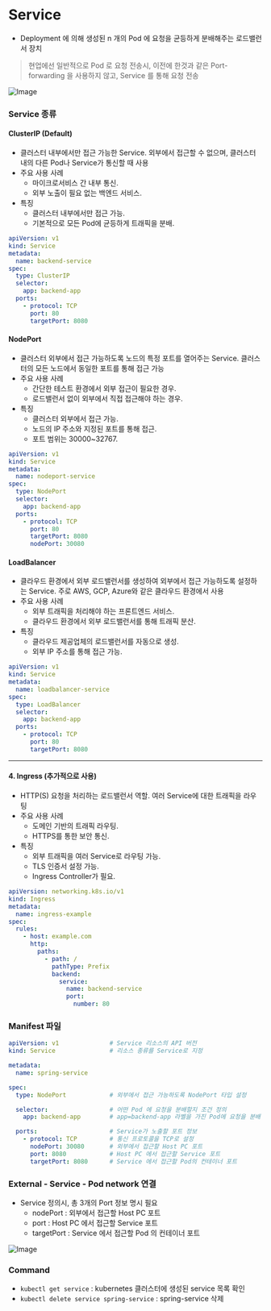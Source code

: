 # Service
* Deployment 에 의해 생성된 n 개의 Pod 에 요청을 균등하게 분배해주는 로드밸런서 장치
> 현업에선 일반적으로 Pod 로 요청 전송시, 이전에 한것과 같은 Port-forwarding 을 사용하지 않고, Service 를 통해 요청 전송

![Image](https://github.com/user-attachments/assets/de6077d7-0a33-4a77-94df-cd862c208664)


### Service 종류
#### ClusterIP (Default)
- 클러스터 내부에서만 접근 가능한 Service. 외부에서 접근할 수 없으며, 클러스터 내의 다른 Pod나 Service가 통신할 때 사용
- 주요 사용 사례
    - 마이크로서비스 간 내부 통신.
    - 외부 노출이 필요 없는 백엔드 서비스.
- 특징
    - 클러스터 내부에서만 접근 가능.
    - 기본적으로 모든 Pod에 균등하게 트래픽을 분배.

```yaml
apiVersion: v1
kind: Service
metadata:
  name: backend-service
spec:
  type: ClusterIP
  selector:
    app: backend-app
  ports:
    - protocol: TCP
      port: 80
      targetPort: 8080
```

#### NodePort
- 클러스터 외부에서 접근 가능하도록 노드의 특정 포트를 열어주는 Service. 클러스터의 모든 노드에서 동일한 포트를 통해 접근 가능
- 주요 사용 사례
    - 간단한 테스트 환경에서 외부 접근이 필요한 경우.
    - 로드밸런서 없이 외부에서 직접 접근해야 하는 경우.
- 특징
    - 클러스터 외부에서 접근 가능.
    - 노드의 IP 주소와 지정된 포트를 통해 접근.
    - 포트 범위는 30000~32767.

```yaml
apiVersion: v1
kind: Service
metadata:
  name: nodeport-service
spec:
  type: NodePort
  selector:
    app: backend-app
  ports:
    - protocol: TCP
      port: 80
      targetPort: 8080
      nodePort: 30080
```

#### LoadBalancer
- 클라우드 환경에서 외부 로드밸런서를 생성하여 외부에서 접근 가능하도록 설정하는 Service. 주로 AWS, GCP, Azure와 같은 클라우드 환경에서 사용
- 주요 사용 사례
    - 외부 트래픽을 처리해야 하는 프론트엔드 서비스.
    - 클라우드 환경에서 외부 로드밸런서를 통해 트래픽 분산.
- 특징
    - 클라우드 제공업체의 로드밸런서를 자동으로 생성.
    - 외부 IP 주소를 통해 접근 가능.

```yaml
apiVersion: v1
kind: Service
metadata:
  name: loadbalancer-service
spec:
  type: LoadBalancer
  selector:
    app: backend-app
  ports:
    - protocol: TCP
      port: 80
      targetPort: 8080
```

---

#### 4. Ingress (추가적으로 사용)
- HTTP(S) 요청을 처리하는 로드밸런서 역할. 여러 Service에 대한 트래픽을 라우팅
- 주요 사용 사례
    - 도메인 기반의 트래픽 라우팅.
    - HTTPS를 통한 보안 통신.
- 특징
    - 외부 트래픽을 여러 Service로 라우팅 가능.
    - TLS 인증서 설정 가능.
    - Ingress Controller가 필요.

```yaml
apiVersion: networking.k8s.io/v1
kind: Ingress
metadata:
  name: ingress-example
spec:
  rules:
    - host: example.com
      http:
        paths:
          - path: /
            pathType: Prefix
            backend:
              service:
                name: backend-service
                port:
                  number: 80
```


### Manifest 파일
```yaml
apiVersion: v1              # Service 리소스의 API 버전
kind: Service               # 리소스 종류를 Service로 지정

metadata:
  name: spring-service

spec:                       
  type: NodePort            # 외부에서 접근 가능하도록 NodePort 타입 설정

  selector:                 # 어떤 Pod 에 요청을 분배할지 조건 정의
    app: backend-app        # app=backend-app 라벨을 가진 Pod에 요청을 분배

  ports:                    # Service가 노출할 포트 정보
    - protocol: TCP         # 통신 프로토콜을 TCP로 설정
      nodePort: 30080       # 외부에서 접근할 Host PC 포트
      port: 8080            # Host PC 에서 접근할 Service 포트
      targetPort: 8080      # Service 에서 접근할 Pod의 컨테이너 포트
```

### External - Service - Pod network 연결  
* Service 정의시, 총 3개의 Port 정보 명시 필요
    * nodePort : 외부에서 접근할 Host PC 포트
    * port : Host PC 에서 접근할 Service 포트
    * targetPort : Service 에서 접근할 Pod 의 컨테이너 포트

![Image](https://github.com/user-attachments/assets/dae8dd03-822f-4a59-ba60-6d3bda8e7555)


### Command
* `kubectl get service` : kubernetes 클러스터에 생성된 service 목록 확인
* `kubectl delete service spring-service` : spring-service 삭제